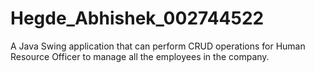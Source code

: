 # Hegde_Abhishek_002744522

A Java Swing application that can perform CRUD operations for Human Resource Officer to manage all the employees in the company.
